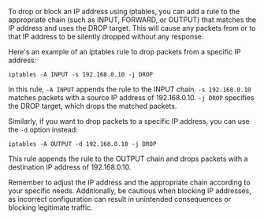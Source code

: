 To drop or block an IP address using iptables, you can add a rule to the appropriate chain (such as INPUT, FORWARD, or OUTPUT) that matches the IP address and uses the DROP target. This will cause any packets from or to that IP address to be silently dropped without any response.

Here's an example of an iptables rule to drop packets from a specific IP address:

```
iptables -A INPUT -s 192.168.0.10 -j DROP
```

In this rule, `-A INPUT` appends the rule to the INPUT chain. `-s 192.168.0.10` matches packets with a source IP address of 192.168.0.10. `-j DROP` specifies the DROP target, which drops the matched packets.

Similarly, if you want to drop packets to a specific IP address, you can use the `-d` option instead:

```
iptables -A OUTPUT -d 192.168.0.10 -j DROP
```

This rule appends the rule to the OUTPUT chain and drops packets with a destination IP address of 192.168.0.10.

Remember to adjust the IP address and the appropriate chain according to your specific needs. Additionally, be cautious when blocking IP addresses, as incorrect configuration can result in unintended consequences or blocking legitimate traffic.